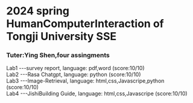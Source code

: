 <h1>2024 spring HumanComputerInteraction of Tongji University SSE</h1>
<h3>Tuter:Ying Shen,four assingments</h3>
  Lab1  ---survey report,   language: pdf,word  (score:10/10)<br>
  Lab2  ---Rasa Chatgpt, language: python  (score:10/10)<br>
  Lab3  ---Image-Retrieval, language: html,css,Javascripe,python  (score:10/10)<br>
  Lab4  ---JishiBuilding Guide, language: html,css,Javascripe  (score:10/10)<br>

